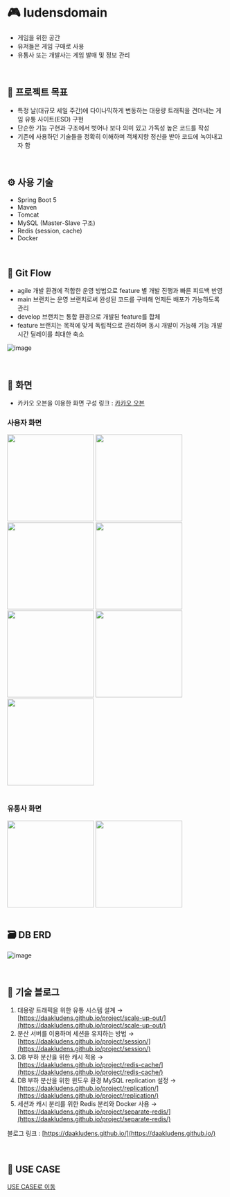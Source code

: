 # 🎮 ludensdomain
- 게임을 위한 공간
- 유저들은 게임 구매로 사용
- 유통사 또는 개발사는 게임 발매 및 정보 관리

<br>

## 📜 프로젝트 목표
- 특정 날(대규모 세일 주간)에 다이나믹하게 변동하는 대용량 트래픽을 견뎌내는 게임 유통 사이트(ESD) 구현
- 단순한 기능 구현과 구조에서 벗어나 보다 의미 있고 가독성 높은 코드를 작성
- 기존에 사용하던 기술들을 정확히 이해하며 객체지향 정신을 받아 코드에 녹여내고자 함

<br>

## ⚙ 사용 기술
- Spring Boot 5 
- Maven
- Tomcat
- MySQL (Master-Slave 구조)
- Redis (session, cache)
- Docker

<br>

## 🚄 Git Flow
- agile 개발 환경에 적합한 운영 방법으로 feature 별 개발 진행과 빠른 피드백 반영
- main 브랜치는 운영 브랜치로써 완성된 코드를 구비해 언제든 배포가 가능하도록 관리
- develop 브랜치는 통합 환경으로 개발된 feature를 합체
- feature 브랜치는 목적에 맞게 독립적으로 관리하며 동시 개발이 가능해 기능 개발 시간 딜레이를 최대한 축소

![image](https://user-images.githubusercontent.com/71559880/117329750-ecd86500-aecf-11eb-9087-f4c045969f62.png)

<br>

## 📱 화면
- 카카오 오븐을 이용한 화면 구성
링크 : [카카오 오븐](https://ovenapp.io/project/aiaaov0xDr9DgzqKn2hFKsUoEjdvJYDt#ERlTJ)

### 사용자 화면
<div>
  <img width=200, src="https://user-images.githubusercontent.com/71559880/97028473-26cac500-1597-11eb-9976-bd1979d3f6fc.jpg">
  <img width="200" src="https://user-images.githubusercontent.com/71559880/97028891-ae183880-1597-11eb-9624-68fcdea37c99.jpg">
  <img width="200" src="https://user-images.githubusercontent.com/71559880/97028937-b83a3700-1597-11eb-9e82-ea3eadddf74d.jpg">
  <img width="200" src="https://user-images.githubusercontent.com/71559880/97028985-c2f4cc00-1597-11eb-9618-6a5ef363a431.jpg">
</div>
<div>
  <img width="200" src="https://user-images.githubusercontent.com/71559880/97029028-ce47f780-1597-11eb-8432-5cb4c7ba1352.jpg">
  <img width="200" src="https://user-images.githubusercontent.com/71559880/97029059-d738c900-1597-11eb-8372-2efba5950caa.jpg">
  <img width="200" src="https://user-images.githubusercontent.com/71559880/97029082-de5fd700-1597-11eb-8f29-a6e0635724b2.jpg">
</div>

<br>

### 유통사 화면
<div>
  <img width="200" src="https://user-images.githubusercontent.com/71559880/97029114-ec155c80-1597-11eb-9a5b-d9de80f2199d.jpg">
  <img width="200" src="https://user-images.githubusercontent.com/71559880/97029139-f59ec480-1597-11eb-921b-c1171a0f5047.jpg">
</div>

<br>

## 🗃 DB ERD
![image](https://user-images.githubusercontent.com/71559880/111853344-fd537100-895d-11eb-8539-f7513fd5738c.png)

<br>

## 📝 기술 블로그
1. 대용량 트래픽을 위한 유통 시스템 설계 → [https://daakludens.github.io/project/scale-up-out/](https://daakludens.github.io/project/scale-up-out/)
2. 분산 서버를 이용하며 세션을 유지하는 방법 → [https://daakludens.github.io/project/session/](https://daakludens.github.io/project/session/)
3. DB 부하 분산을 위한 캐시 적용 → [https://daakludens.github.io/project/redis-cache/](https://daakludens.github.io/project/redis-cache/)
4. DB 부하 분산을 위한 윈도우 환경 MySQL replication 설정 → [https://daakludens.github.io/project/replication/](https://daakludens.github.io/project/replication/)
5. 세션과 캐시 분리를 위한 Redis 분리와 Docker 사용 → [https://daakludens.github.io/project/separate-redis/](https://daakludens.github.io/project/separate-redis/)

블로그 링크 : [https://daakludens.github.io/](https://daakludens.github.io/)

<br>

## 💽 USE CASE
[USE CASE로 이동](https://github.com/f-lab-edu/ludensdomain.wiki.git)
